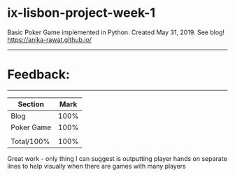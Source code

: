 # ix-lisbon-project-week-1

Basic Poker Game implemented in Python.
Created May 31, 2019. 
See blog! https://anika-rawat.github.io/

------------------------------------------------------------------------------------------------
# Feedback: 
------------------------------------------------------------------------------------------------

| Section | Mark | 
|---|---| 
| Blog | 100% | 
| Poker Game | 100% |
||| 
| Total/100% | 100% | 

Great work - only thing I can suggest is outputting player hands on separate lines to help visually when there are games with many players
